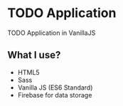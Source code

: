 # TODO Application #
TODO Application in VanillaJS

## What I use? ##
* HTML5
* Sass
* Vanilla JS (ES6 Standard)
* Firebase for data storage
